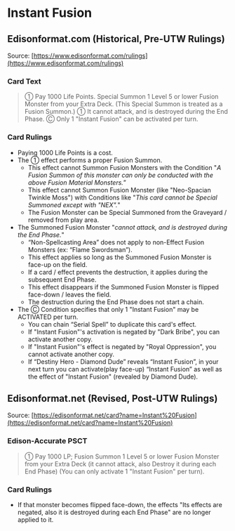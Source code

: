# Instant Fusion

## Edisonformat.com (Historical, Pre-UTW Rulings)

Source: [https://www.edisonformat.com/rulings](https://www.edisonformat.com/rulings)

### Card Text

> ① Pay 1000 Life Points. Special Summon 1 Level 5 or lower Fusion Monster from your Extra Deck. (This Special Summon is treated as a Fusion Summon.) ① It cannot attack, and is destroyed during the End Phase. Ⓒ Only 1 "Instant Fusion" can be activated per turn.

### Card Rulings

*   Paying 1000 Life Points is a cost.
*   The ① effect performs a proper Fusion Summon.
    *   This effect cannot Summon Fusion Monsters with the Condition "_A Fusion Summon of this monster can only be conducted with the above Fusion Material Monsters._”
    *   This effect cannot Summon Fusion Monster (like "Neo-Spacian Twinkle Moss") with Conditions like "_This card cannot be Special Summoned except with "NEX"._"
    *   The Fusion Monster can be Special Summoned from the Graveyard / removed from play area.
*   The Summoned Fusion Monster "_cannot attack, and is destroyed during the End Phase._"
    *   “Non-Spellcasting Area” does not apply to non-Effect Fusion Monsters (ex: “Flame Swordsman”).
    *   This effect applies so long as the Summoned Fusion Monster is face-up on the field.
    *   If a card / effect prevents the destruction, it applies during the subsequent End Phase.
    *   This effect disappears if the Summoned Fusion Monster is flipped face-down / leaves the field.
    *   The destruction during the End Phase does not start a chain.
*   The Ⓒ Condition specifies that only 1 "Instant Fusion" may be ACTIVATED per turn.
    *   You can chain “Serial Spell” to duplicate this card's effect.
    *   If "Instant Fusion"'s activation is negated by "Dark Bribe", you can activate another copy.
    *   If "Instant Fusion"'s effect is negated by "Royal Oppression", you cannot activate another copy.
    *   If “Destiny Hero - Diamond Dude” reveals “Instant Fusion”, in your next turn you can activate(play face-up) “Instant Fusion” as well as the effect of "Instant Fusion" (revealed by Diamond Dude).

## Edisonformat.net (Revised, Post-UTW Rulings)

Source: [https://edisonformat.net/card?name=Instant%20Fusion](https://edisonformat.net/card?name=Instant%20Fusion)

### Edison-Accurate PSCT

> ① Pay 1000 LP; Fusion Summon 1 Level 5 or lower Fusion Monster from your Extra Deck (it cannot attack, also Destroy it during each End Phase)
> (You can only activate 1 "Instant Fusion" per turn).

### Card Rulings

*   If that monster becomes flipped face-down, the effects "Its effects are negated, also it is destroyed during each End Phase" are no longer applied to it.
            